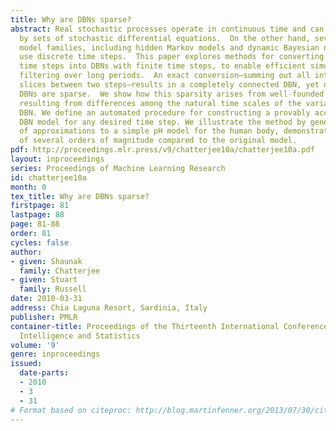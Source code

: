 ```yaml
---
title: Why are DBNs sparse?
abstract: Real stochastic processes operate in continuous time and can be modeled
  by sets of stochastic differential equations.  On the other hand, several popular
  model families, including hidden Markov models and dynamic Bayesian networks (DBNs),
  use discrete time steps.  This paper explores methods for converting DBNs with infinitesimal
  time steps into DBNs with finite time steps, to enable efficient simulation and
  filtering over long periods.  An exact conversion—summing out all intervening time
  slices between two steps—results in a completely connected DBN, yet nearly all human-constructed
  DBNs are sparse.  We show how this sparsity arises from well-founded approximations
  resulting from differences among the natural time scales of the variables in the
  DBN. We define an automated procedure for constructing a provably accurate, approximate
  DBN model for any desired time step. We illustrate the method by generating a series
  of approximations to a simple pH model for the human body, demonstrating speedups
  of several orders of magnitude compared to the original model.
pdf: http://proceedings.mlr.press/v9/chatterjee10a/chatterjee10a.pdf
layout: inproceedings
series: Proceedings of Machine Learning Research
id: chatterjee10a
month: 0
tex_title: Why are DBNs sparse?
firstpage: 81
lastpage: 88
page: 81-88
order: 81
cycles: false
author:
- given: Shaunak
  family: Chatterjee
- given: Stuart
  family: Russell
date: 2010-03-31
address: Chia Laguna Resort, Sardinia, Italy
publisher: PMLR
container-title: Proceedings of the Thirteenth International Conference on Artificial
  Intelligence and Statistics
volume: '9'
genre: inproceedings
issued:
  date-parts:
  - 2010
  - 3
  - 31
# Format based on citeproc: http://blog.martinfenner.org/2013/07/30/citeproc-yaml-for-bibliographies/
---
```

